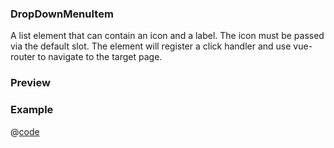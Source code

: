 <h3>DropDownMenuItem <Badge type="tip" text="since v0.3.0" vertical="top" /></h3>

A list element that can contain an icon and a label. The icon must be passed via the default slot. The element will register a click handler and use <Text highlight="true">vue-router</Text> to navigate to the target page.

### Preview
<DynamicComponentDisplay type="DropDownMenuItem" label="Sign out" href="/signed-out">
  <DropDownMenuItemPreview/>
</DynamicComponentDisplay>

### Example
@[code](@examples/DropDownMenuItemExample.vue)